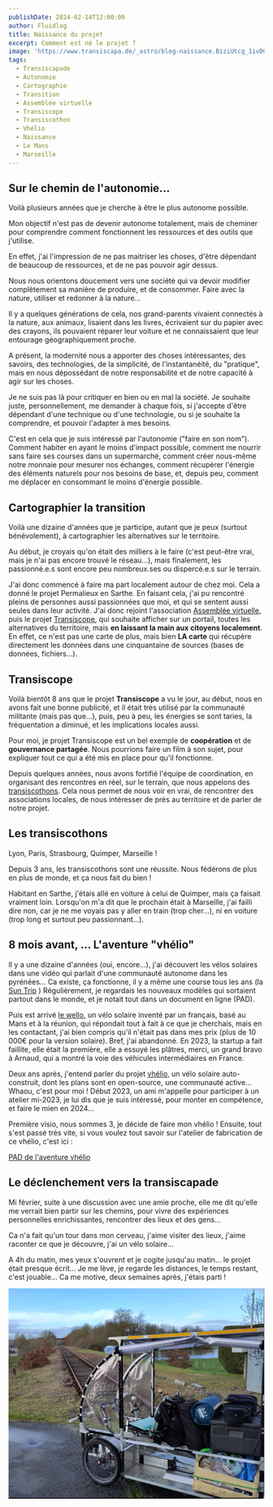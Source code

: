 ```yaml
---
publishDate: 2024-02-14T12:00:00
author: Fluidlog
title: Naissance du projet
excerpt: Comment est né le projet ?
image: 'https://www.transiscapa.de/_astro/blog-naissance.BiziUtcg_1ivDGH.webp'
tags:
  - Transiscapade
  - Autonomie
  - Cartographie
  - Transition
  - Assemblée virtuelle
  - Transiscope
  - Transiscothon
  - Vhélio
  - Naissance
  - Le Mans
  - Marseille
---
```


## Sur le chemin de l'autonomie...
Voilà plusieurs années que je cherche à être le plus autonome possible.

Mon objectif n'est pas de devenir autonome totalement, mais de cheminer pour comprendre comment fonctionnent les ressources et des outils que j'utilise.

En effet, j'ai l'impression de ne pas maitriser les choses, d'être dépendant de beaucoup de ressources, et de ne pas pouvoir agir dessus. 

Nous nous orientons doucement vers une société qui va devoir modifier complètement sa manière de produire, et de consommer. Faire avec la nature, utiliser et redonner à la nature...

Il y a quelques générations de cela, nos grand-parents vivaient connectés à la nature, aux animaux, lisaient dans les livres, écrivaient sur du papier avec des crayons, ils pouvaient réparer leur voiture et ne connaissaient que leur entourage géographiquement proche.

A présent, la modernité nous a apporter des choses intéressantes, des savoirs, des technologies, de la simplicité, de l'instantanéité, du "pratique", mais en nous dépossédant de notre responsabilité et de notre capacité à agir sur les choses.

Je ne suis pas là pour critiquer en bien ou en mal la société. Je souhaite juste, personnellement, me demander à chaque fois, si j'accepte d'être dépendant d'une technique ou d'une technologie, ou si je souhaite la comprendre, et pouvoir l'adapter à mes besoins.

C'est en cela que je suis intéressé par l'autonomie ("faire en son nom"). Comment habiter en ayant le moins d'impact possible, comment me nourrir sans faire ses courses dans un supermarché, comment créer nous-même notre monnaie pour mesurer nos échanges, comment récupérer l'énergie des éléments naturels pour nos besoins de base, et, depuis peu, comment me déplacer en consommant le moins d'énergie possible.

## Cartographier la transition

Voilà une dizaine d'années que je participe, autant que je peux (surtout bénévolement), à cartographier les alternatives sur le territoire. 

Au début, je croyais qu'on était des milliers à le faire (c'est peut-être vrai, mais je n'ai pas encore trouvé le réseau...), mais finalement, les passionné.e.s sont encore peu nombreux.ses ou dispercé.e.s sur le terrain.

J'ai donc commencé à faire ma part localement autour de chez moi. Cela a donné le projet Permalieux en Sarthe. En faisant cela, j'ai pu rencontré pleins de personnes aussi passionnées que moi, et qui se sentent aussi seules dans leur activité. J'ai donc rejoint l'association [Assemblée virtuelle](https://virtual-assembly.org), puis le projet [Transiscope](https://transiscope.org), qui souhaite afficher sur un portail, toutes les alternatives du territoire, mais **en laissant la main aux citoyens localement**. En effet, ce n'est pas une carte de plus, mais bien **LA carte** qui récupère directement les données dans une cinquantaine de sources (bases de données, fichiers...).

## Transiscope

Voilà bientôt 8 ans que le projet **Transiscope** a vu le jour, au début, nous en avons fait une bonne publicité, et il était très utilisé par la communauté militante (mais pas que...), puis, peu à peu, les énergies se sont taries, la fréquentation a diminué, et les implications locales aussi.

Pour moi, je projet Transiscope est un bel exemple de **coopération** et de **gouvernance partagée**. Nous pourrions faire un film à son sujet, pour expliquer tout ce qui a été mis en place pour qu'il fonctionne.

Depuis quelques années, nous avons fortifié l'équipe de coordination, en organisant des rencontres en réel, sur le terrain, que nous appelons des [transiscothons](https://transiscope.org/les-actus/). Cela nous permet de nous voir en vrai, de rencontrer des associations locales, de nous intéresser de près au territoire et de parler de notre projet.

## Les transiscothons
Lyon, Paris, Strasbourg, Quimper, Marseille !

Depuis 3 ans, les transiscothons sont une réussite. Nous fédérons de plus en plus de monde, et ça nous fait du bien !

Habitant en Sarthe, j'étais allé en voiture à celui de Quimper, mais ça faisait vraiment loin. Lorsqu'on m'a dit que le prochain était à Marseille, j'ai failli dire non, car je ne me voyais pas y aller en train (trop cher...), ni en voiture (trop long et surtout peu passionnant...).

## 8 mois avant, ... L'aventure "vhélio"
Il y a une dizaine d'années (oui, encore...), j'ai découvert les vélos solaires dans une vidéo qui parlait d'une communauté autonome dans les pyrénées... Ca existe, ça fonctionne, il y a même une course tous les ans (la [Sun Trip](https://www.thesuntrip.com/) ) Régulièrement, je regardais les nouveaux modèles qui sortaient partout dans le monde, et je notait tout dans un document en ligne (PAD).

Puis est arrivé [le wello](https://www.clicanoo.re/article/economie/2023/09/14/la-start-up-wello-placee-en-liquidation-judiciaire-65026741bd95c), un vélo solaire inventé par un français, basé au Mans et à la réunion, qui répondait tout à fait à ce que je cherchais, mais en les contactant, j'ai bien compris qu'il n'était pas dans mes prix (plus de 10 000€ pour la version solaire). Bref, j'ai abandonné. En 2023, la startup a fait faillite, elle était la première, elle a essuyé les plâtres, merci, un grand bravo à Arnaud, qui a montré la voie des véhicules intermédiaires en France.

Deux ans après, j'entend parler du projet [vhélio](https://vhelio.org), un vélo solaire auto-construit, dont les plans sont en open-source, une communauté active... Whaou, c'est pour moi !
Début 2023, un ami m'appelle pour participer à un atelier mi-2023, je lui dis que je suis intéressé, pour monter en compétence, et faire le mien en 2024...

Première visio, nous sommes 3, je décide de faire mon vhélio ! Ensuite, tout s'est passé très vite, si vous voulez tout savoir sur l'atelier de fabrication de ce vhélio, c'est ici : 

[PAD de l'aventure vhélio](https://pad.lescommuns.org/vhelio26)

## Le déclenchement vers la transiscapade

Mi février, suite à une discussion avec une amie proche, elle me dit qu'elle me verrait bien partir sur les chemins, pour vivre des expériences personnelles enrichissantes, rencontrer des lieux et des gens... 

Ca n'a fait qu'un tour dans mon cerveau, j'aime visiter des lieux, j'aime raconter ce que je découvre, j'ai un vélo solaire...

A 4h du matin, mes yeux s'ouvrent et je cogite jusqu'au matin... le projet était presque écrit... Je me lève, je regarde les distances, le temps restant, c'est jouable... Ca me motive, deux semaines après, j'étais parti !

![Image du vhélio devant des rails](../../assets/images/blog-naissance.png)